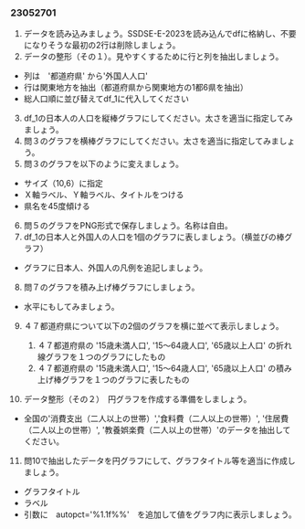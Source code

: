 ### 23052701

1. データを読み込みましょう。SSDSE-E-2023を読み込んでdfに格納し、不要になりそうな最初の2行は削除しましょう。
2. データの整形（その１）。見やすくするために行と列を抽出しましょう。
- 列は　'都道府県' から'外国人人口'　
- 行は関東地方を抽出（都道府県から関東地方の1都6県を抽出）　
- 総人口順に並び替えてdf_1に代入してください  

3. df_1の日本人の人口を縦棒グラフにしてください。太さを適当に指定してみましょう。
4. 問３のグラフを横棒グラフにしてください。太さを適当に指定してみましょう。
5. 問３のグラフを以下のように変えましょう。
- サイズ（10,6）に指定
- Ｘ軸ラベル、Ｙ軸ラベル、タイトルをつける
- 県名を45度傾ける

6. 問５のグラフをPNG形式で保存しましょう。名称は自由。
7. df_1の日本人と外国人の人口を1個のグラフに表しましょう。（横並びの棒グラフ）
- グラフに日本人、外国人の凡例を追記しましょう。

8. 問７のグラフを積み上げ棒グラフにしましょう。
- 水平にもしてみましょう。
9. ４７都道府県について以下の2個のグラフを横に並べて表示しましょう。
   1. ４７都道府県の '15歳未満人口', '15～64歳人口', '65歳以上人口' の折れ線グラフを１つのグラフにしたもの
   2. ４７都道府県の '15歳未満人口', '15～64歳人口', '65歳以上人口' の積み上げ棒グラフを１つのグラフに表したもの

10. データ整形（その２）　円グラフを作成する準備をしましょう。　
- 全国の'消費支出（二人以上の世帯）','食料費（二人以上の世帯）', '住居費（二人以上の世帯）', '教養娯楽費（二人以上の世帯）'のデータを抽出してください。 

11. 問10で抽出したデータを円グラフにして、グラフタイトル等を適当に作成しましょう。
- グラフタイトル
- ラベル
- 引数に　autopct='%1.1f%%'　を追加して値をグラフ内に表示しましょう。